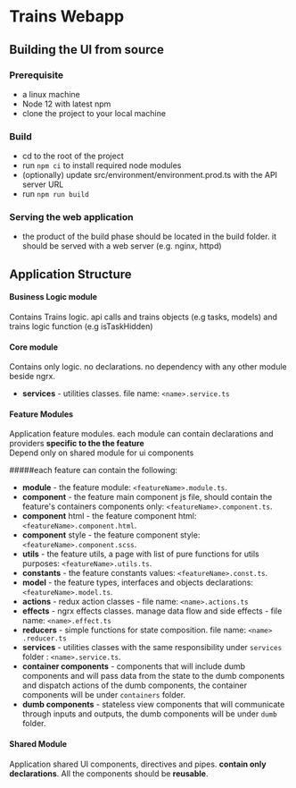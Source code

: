 # Trains Webapp

## Building the UI from source
### Prerequisite
* a linux machine
* Node 12 with latest npm
* clone the project to your local machine

### Build
* cd to the root of the project
* run `npm ci` to install required node modules
* (optionally) update src/environment/environment.prod.ts with the API server URL
* run `npm run build`

### Serving the web application
* the product of the build phase should be located in the build folder. it should be served with a web server (e.g. nginx, httpd)

## Application Structure

#### Business Logic module
Contains Trains logic. api calls and trains objects (e.g tasks, models) and trains logic function (e.g isTaskHidden)

#### Core module
Contains only logic. no declarations. no dependency with any other module beside ngrx.
* **services** - utilities classes. file name: `<name>.service.ts`

#### Feature Modules
Application feature modules. each module can contain declarations and providers **specific to the the feature**  
Depend only on shared module for ui components

#####each feature can contain the following: 
* **module** - the feature module: `<featureName>.module.ts`. 
* **component** - the feature main component js file, should contain the feature's containers components only: `<featureName>.component.ts`. 
* **component** html - the feature component html: `<featureName>.component.html`. 
* **component** style - the feature component style: `<featureName>.component.scss`.
* **utils** - the feature utils, a page with list of pure functions for utils purposes: `<featureName>.utils.ts`.
* **constants** - the feature constants values: `<featureName>.const.ts`. 
* **model** - the feature types, interfaces and objects declarations: `<featureName>.model.ts`.
* **actions** - redux action classes - file name: `<name>.actions.ts`
* **effects** - ngrx effects classes. manage data flow and side effects - file name: `<name>.effect.ts`
* **reducers** - simple functions for state composition. file name: `<name>
.reducer.ts`
* **services** - utilities classes with the same responsibility under `services` folder : `<name>.service.ts`.
* **container components** - components that will include dumb components and will pass data from the state to the dumb components and dispatch actions of the dumb components, the container components will be under `containers` folder.
* **dumb components** - stateless view components that will communicate through inputs and outputs, the dumb components will be under `dumb` folder. 

#### Shared Module
Application shared UI components, directives and pipes. **contain only declarations**.
All the components should be **reusable**.

